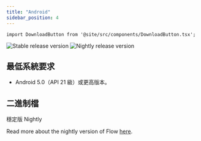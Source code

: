 ```yaml
---
title: "Android"
sidebar_position: 4
---
```


```mdx-code-block
import DownloadButton from '@site/src/components/DownloadButton.tsx';
```

![Stable release version](https://img.shields.io/badge/dynamic/yaml?color=c4840d&label=Stable&query=%24.version&url=https%3A%2F%2Fraw.githubusercontent.com%2FLinwoodDev%2FFlow%2Fstable%2Fapp%2Fpubspec.yaml&style=for-the-badge) ![Nightly release version](https://img.shields.io/badge/dynamic/yaml?color=f7d28c&label=Nightly&query=%24.version&url=https%3A%2F%2Fraw.githubusercontent.com%2FLinwoodDev%2FFlow%2Fnightly%2Fapp%2Fpubspec.yaml&style=for-the-badge)

## 最低系統要求

* Android 5.0（API 21 級）或更高版本。

## 二進制檔

<div className="row margin-bottom--lg padding--sm">
<DownloadButton className="button button--outline button--info button--lg margin--sm" href="https://github.com/LinwoodDev/Flow/releases/download/stable/linwood-flow-android.apk">
  穩定版
</DownloadButton>
<DownloadButton className="button button--outline button--danger button--lg margin--sm" href="https://github.com/LinwoodDev/Flow/releases/download/nightly/linwood-flow-android.apk">
  Nightly
</DownloadButton>
</div>

Read more about the nightly version of Flow [here](/nightly).

